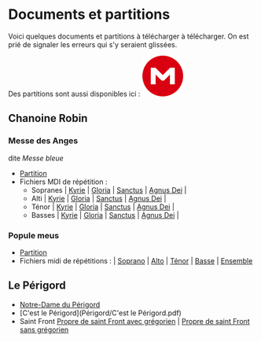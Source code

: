# Documents et partitions

Voici quelques documents et partitions à télécharger à télécharger. On est prié de signaler les erreurs qui s'y seraient glissées.

 Des partitions sont aussi disponibles ici : [![Dossier Mega](megaup.png)](https://mega.nz/#F!GOpFmQAJ!OLWygAU80MQXh6OsLLdMvQ) 

## Chanoine Robin

### Messe des Anges
dite *Messe bleue*
* [Partition](MesseBleue/MesseBleueLy.pdf)
* Fichiers MDI de répétition :
  * Sopranes | [Kyrie](MesseBleue/Kyrie.midi?raw=true) | [Gloria](MesseBleue/Gloria-soprano.midi?raw=true) | [Sanctus](MesseBleue/Sanctus-soprano.midi?raw=true) | [Agnus Dei](MesseBleue/Agnus-soprano.midi?raw=true) |
  * Alti | [Kyrie](MesseBleue/Kyrie.midi?raw=true) | [Gloria](MesseBleue/Gloria-alto.midi?raw=true) | [Sanctus](MesseBleue/Sanctus-alto.midi?raw=true) | [Agnus Dei](MesseBleue/Agnus-alto.midi?raw=true) |
  * Ténor | [Kyrie](MesseBleue/Kyrie.midi?raw=true) | [Gloria](MesseBleue/Gloria-tenor.midi?raw=true) | [Sanctus](MesseBleue/Sanctus-tenor.midi?raw=true) | [Agnus Dei](MesseBleue/Agnus-tenor.midi?raw=true) |
  * Basses | [Kyrie](MesseBleue/Kyrie.midi?raw=true) | [Gloria](MesseBleue/Gloria-bass.midi?raw=true) | [Sanctus](MesseBleue/Sanctus-bass.midi?raw=true) | [Agnus Dei](MesseBleue/Agnus-bass.midi?raw=true) |

### Popule meus
* [Partition](PopuleMeus/PopuleMeus.pdf)
* Fichiers midi de répétitions : | [Soprano](PopuleMeus/PopuleMeus-soprano.midi) | [Alto](PopuleMeus/PopuleMeus-alto.midi) | [Ténor](PopuleMeus/PopuleMeus-tenor.midi) | [Basse](PopuleMeus/PopuleMeus-bass.midi) | [Ensemble](PopuleMeus/PopuleMeus.midi)

## Le Périgord
* [Notre-Dame du Périgord](Périgord/NotreDameDuPerigord-entier.pdf)
* [C'est le Périgord](Périgord/C'est le Périgord.pdf)
* Saint Front [Propre de saint Front avec grégorien](Périgord/PropreStFront.pdf) | [Propre de saint Front sans grégorien](Périgord/PropreStFrontFideles.pdf)
